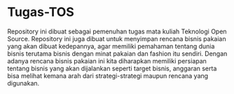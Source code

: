 # Tugas-TOS
Repository ini dibuat sebagai pemenuhan tugas mata kuliah Teknologi Open Source.
Repository ini juga dibuat untuk menyimpan rencana bisnis pakaian yang akan dibuat kedepannya, agar memiliki pemahaman tentang dunia bisnis terutama bisnis dengan minat pakaian dan fashion itu sendiri.
Dengan adanya rencana bisnis pakaian ini kita diharapkan memiliki persiapan tentang bisnis yang akan dijalankan seperti target bisnis, anggaran serta bisa melihat kemana arah dari strategi-strategi maupun rencana yang digunakan.
